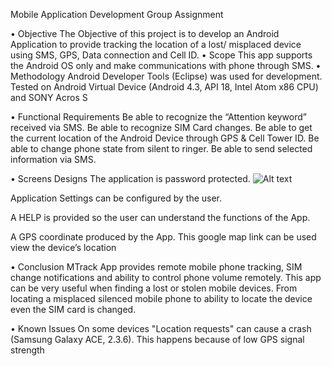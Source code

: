 Mobile Application Development Group Assignment 
 
•	Objective
The Objective of this project is to develop an Android Application to provide tracking the location of a lost/ misplaced device using SMS, GPS, Data connection and Cell ID.
•	Scope
This app supports the Android OS only and make communications with phone through SMS.
•	Methodology
Android Developer Tools (Eclipse) was used for development. Tested on Android Virtual Device (Android 4.3, API 18, Intel Atom x86 CPU) and SONY Acros S


•	Functional Requirements
Be able to recognize the “Attention keyword” received via SMS.
Be able to recognize SIM Card changes.
Be able to get the current location of the Android Device through GPS & Cell Tower ID.
Be able to change phone state from silent to ringer.
Be able to send selected information via SMS.
 
•	Screens Designs
The application is password protected. 
![Alt text](/relative/path/to/1.png?raw=true "Optional Title")

	












	











Application Settings can be configured by the user.



















A HELP is provided so the user can understand the functions of the App.

	






















A GPS coordinate produced by the App. This google map link can be used view the device’s location 

 












•	Conclusion 
MTrack App provides remote mobile phone tracking, SIM change notifications and ability to control phone volume remotely.
This app can be very useful when finding a lost or stolen mobile devices. From locating a misplaced silenced mobile phone to ability to locate the device even the SIM card is changed.
	
•	Known Issues 
On some devices "Location requests" can cause a crash (Samsung Galaxy ACE, 2.3.6). This happens because of low GPS signal strength




